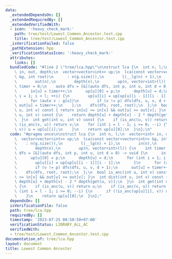 ```yaml
---
data:
  _extendedDependsOn: []
  _extendedRequiredBy: []
  _extendedVerifiedWith:
  - icon: ':heavy_check_mark:'
    path: tree/test/Lowest_Common_Ancestor.test.cpp
    title: tree/test/Lowest_Common_Ancestor.test.cpp
  _isVerificationFailed: false
  _pathExtension: hpp
  _verificationStatusIcon: ':heavy_check_mark:'
  attributes:
    links: []
  bundledCode: "#line 2 \"tree/lca.hpp\"\n\nstruct lca {\n  int n, l;\n  vector<int>\
    \ in, out, depth;\n  vector<vector<int>> up;\n  lca(const vector<vector<int>>\
    \ &g, int root)\n      : n(g.size()),\n        l(__lg(n) + 1),\n        in(n),\n\
    \        out(n),\n        depth(n),\n        up(n, vector<int>(l)) {\n    int\
    \ timer = 0;\n    auto dfs = [&](auto dfs, int p, int u, int d = 0) -> void {\n\
    \      in[u] = timer++;\n      up[u][0] = p;\n      depth[u] = d;\n      for (int\
    \ i = 1; i < l; ++i) {\n        up[u][i] = up[up[u][i - 1]][i - 1];\n      }\n\
    \      for (auto v : g[u])\n        if (v != p) dfs(dfs, u, v, d + 1);\n     \
    \ out[u] = timer++;\n    };\n    dfs(dfs, root, root);\n  };\n  bool is_anc(int\
    \ u, int v) const { return in[u] <= in[v] && out[u] >= out[v]; }\n  int dist(int\
    \ u, int v) const {\n    return depth[u] + depth[v] - 2 * depth[get(u, v)];\n\
    \  }\n  int get(int u, int v) const {\n    if (is_anc(u, v)) return u;\n    if\
    \ (is_anc(v, u)) return v;\n    for (int i = l - 1; i >= 0; --i) {\n      if (!is_anc(up[u][i],\
    \ v)) u = up[u][i];\n    }\n    return up[u][0];\n  }\n};\n"
  code: "#pragma once\n\nstruct lca {\n  int n, l;\n  vector<int> in, out, depth;\n\
    \  vector<vector<int>> up;\n  lca(const vector<vector<int>> &g, int root)\n  \
    \    : n(g.size()),\n        l(__lg(n) + 1),\n        in(n),\n        out(n),\n\
    \        depth(n),\n        up(n, vector<int>(l)) {\n    int timer = 0;\n    auto\
    \ dfs = [&](auto dfs, int p, int u, int d = 0) -> void {\n      in[u] = timer++;\n\
    \      up[u][0] = p;\n      depth[u] = d;\n      for (int i = 1; i < l; ++i) {\n\
    \        up[u][i] = up[up[u][i - 1]][i - 1];\n      }\n      for (auto v : g[u])\n\
    \        if (v != p) dfs(dfs, u, v, d + 1);\n      out[u] = timer++;\n    };\n\
    \    dfs(dfs, root, root);\n  };\n  bool is_anc(int u, int v) const { return in[u]\
    \ <= in[v] && out[u] >= out[v]; }\n  int dist(int u, int v) const {\n    return\
    \ depth[u] + depth[v] - 2 * depth[get(u, v)];\n  }\n  int get(int u, int v) const\
    \ {\n    if (is_anc(u, v)) return u;\n    if (is_anc(v, u)) return v;\n    for\
    \ (int i = l - 1; i >= 0; --i) {\n      if (!is_anc(up[u][i], v)) u = up[u][i];\n\
    \    }\n    return up[u][0];\n  }\n};"
  dependsOn: []
  isVerificationFile: false
  path: tree/lca.hpp
  requiredBy: []
  timestamp: '2023-07-25 00:50:50+07:00'
  verificationStatus: LIBRARY_ALL_AC
  verifiedWith:
  - tree/test/Lowest_Common_Ancestor.test.cpp
documentation_of: tree/lca.hpp
layout: document
title: Lowest Common Ancestor
---
```

